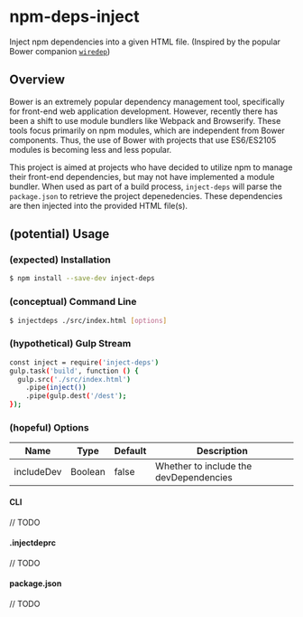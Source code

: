 # npm-deps-inject
Inject npm dependencies into a given HTML file. (Inspired by the popular Bower companion [`wiredep`](https://www.npmjs.com/package/wiredep))

## Overview
Bower is an extremely popular dependency management tool, specifically for front-end web application development. However, recently there has been a shift to use module bundlers like Webpack and Browserify. These tools focus primarily on npm modules, which are independent from Bower components. Thus, the use of Bower with projects that use ES6/ES2105 modules is becoming less and less popular. 

This project is aimed at projects who have decided to utilize npm to manage their front-end dependencies, but may not have implemented a module bundler. When used as part of a build process, `inject-deps` will parse the `package.json` to retrieve the project depenedencies. These dependencies are then injected into the provided HTML file(s). 

## (potential) Usage

### (expected) Installation
```bash
$ npm install --save-dev inject-deps
```

### (conceptual) Command Line

```bash
$ injectdeps ./src/index.html [options]
```

### (hypothetical) Gulp Stream
```bash
const inject = require('inject-deps')
gulp.task('build', function () {
  gulp.src('./src/index.html')
    .pipe(inject())
    .pipe(gulp.dest('/dest');
});
```

### (hopeful) Options
|Name|Type|Default|Description|
|----|----|-------|-----------|
|includeDev|Boolean|false|Whether to include the devDependencies|

#### CLI
// TODO

#### .injectdeprc
// TODO

#### package.json
// TODO
